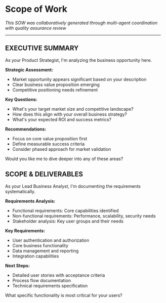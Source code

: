 # Scope of Work

*This SOW was collaboratively generated through multi-agent coordination with quality assurance review*

---

## EXECUTIVE SUMMARY
As your Product Strategist, I'm analyzing the business opportunity here.

**Strategic Assessment:**
- Market opportunity appears significant based on your description
- Clear business value proposition emerging
- Competitive positioning needs refinement

**Key Questions:**
- What's your target market size and competitive landscape?
- How does this align with your overall business strategy?
- What's your expected ROI and success metrics?

**Recommendations:**
- Focus on core value proposition first
- Define measurable success criteria
- Consider phased approach for market validation

Would you like me to dive deeper into any of these areas?

## SCOPE & DELIVERABLES
As your Lead Business Analyst, I'm documenting the requirements systematically.

**Requirements Analysis:**
- Functional requirements: Core capabilities identified
- Non-functional requirements: Performance, scalability, security needs
- Stakeholder analysis: Key user groups and their needs

**Key Requirements:**
- User authentication and authorization
- Core business functionality
- Data management and reporting
- Integration capabilities

**Next Steps:**
- Detailed user stories with acceptance criteria
- Process flow documentation
- Technical requirements specification

What specific functionality is most critical for your users?

